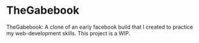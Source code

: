 # TheGabebook
TheGabebook: A clone of an early facebook build that I created to practice my web-development skills. This project is a WIP.
